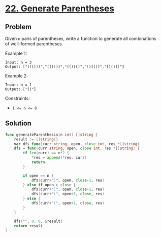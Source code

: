 # [22. Generate Parentheses](https://leetcode.com/problems/generate-parentheses/)

## Problem

Given `n` pairs of parentheses, write a function to generate all combinations of well-formed parentheses.

 

Example 1:

```
Input: n = 3
Output: ["((()))","(()())","(())()","()(())","()()()"]
```

Example 2:

```
Input: n = 1
Output: ["()"]
``` 

Constraints:

- `1 <= n <= 8`

## Solution

```go
func generateParenthesis(n int) []string {
	result := []string{}
	var dfs func(curr string, open, close int, res *[]string)
	dfs = func(curr string, open, close int, res *[]string) {
		if len(curr) == n*2 {
			*res = append(*res, curr)
			return
		}

		if open == n {
			dfs(curr+")", open, close+1, res)
		} else if open > close {
			dfs(curr+")", open, close+1, res)
			dfs(curr+"(", open+1, close, res)
		} else {
			dfs(curr+"(", open+1, close, res)
		}
	}

	dfs("", 0, 0, &result)
	return result
}
```